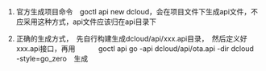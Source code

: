 1. 官方生成项目命令　goctl api new dcloud，会在项目文件下生成api文件，不应采用这种方式，api文件应该归在api目录下

2. 正确的生成方式，　先自行构建生成dcloud/api/xxx.api目录，　然后定义好xxx.api接口，再用
　　　goctl api go -api dcloud/api/ota.api -dir dcloud -style=go_zero　生成
